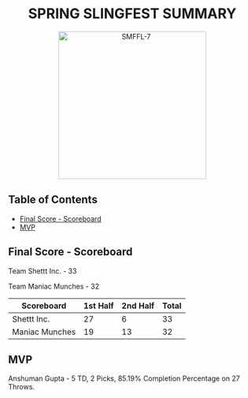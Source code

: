 <h1 align="center">SPRING SLINGFEST SUMMARY</h1>

<p align="center">
  <img src="https://github.com/jgeorg24/SMFFL_Stats/assets/135657590/f98765f2-907a-4a99-a3d3-cbf92329ba27" alt="SMFFL-7" width="300"/>
</p>

## Table of Contents
- [Final Score - Scoreboard](#final-score---scoreboard)
- [MVP](#mvp)

## Final Score - Scoreboard

Team Shettt Inc. - 33

Team Maniac Munches - 32

| Scoreboard       | 1st Half | 2nd Half | Total |
|------------------|----------|----------|-------|
| Shettt Inc.      | 27       | 6        | 33    |
| Maniac Munches  | 19       | 13       | 32    |

## MVP

Anshuman Gupta - 5 TD, 2 Picks, 85.19% Completion Percentage on 27 Throws. 
